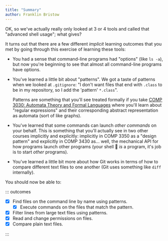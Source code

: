 ```yaml
---
title: "Summary"
author: Franklin Bristow
---
```


OK, so we've actually really only looked at 3 or 4 tools and called that
"advanced shell usage"; what gives?

It turns out that there are a few different *implicit* learning outcomes that
you met by going through this exercise of learning these tools:

* You had a sense that command-line programs had "options" (like `ls -a`), but
  now you're beginning to see that almost all command-line programs have options.
* You've learned a little bit about "patterns". We got a taste of patterns when
  we looked at `.gitignore`: "I don't want files that end with `.class` to be in
  my repository, so I add the 'pattern' `*.class`".

  Patterns are something that you'll see treated formally if you take [COMP 3030:
  Automata Theory and Formal Languages] where you'll learn about "regular
  expressions" and their corresponding abstract representation as automata (sort
  of like graphs).
* You've learned that some commands can launch *other commands* on your behalf.
  This is something that you'll actually see in two other courses implicitly and
  explicitly: implicitly in COMP 3350 as a "design pattern" and explicitly in
  COMP 3430 as... well, the mechanical API for how programs launch other
  programs (your shell :shell: *is* a program, it's job is to start *other*
  programs).
* You've learned a little bit more about how Git works in terms of how to
  compare different text files to one another (Git uses something like `diff`
  internally).

You should now be able to:

::: outcomes

* [X] Find files on the command line by name using patterns.
    * [X] Execute commands on the files that match the pattern.
* [X] Filter lines from large text files using patterns.
* [X] Read and change permissions on files.
* [X] Compare plain text files.

:::

[COMP 3030: Automata Theory and Formal Languages]:
https://sci.umanitoba.ca/cs/wp-content/uploads/sites/3/2022/05/comp3030.pdf
